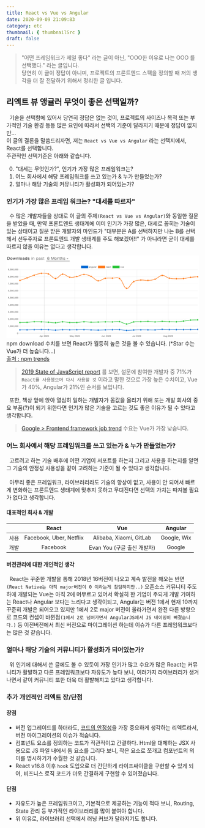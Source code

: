 ```yaml
---
title: React vs Vue vs Angular
date: 2020-09-09 21:09:83
category: etc
thumbnail: { thumbnailSrc }
draft: false
---
```


> "어떤 프레임워크가 제일 좋다" 라는 글이 아닌, "OOO한 이유로 나는 OOO 를 선택했다." 라는 글입니다.<br/>
당연히 이 글이 정답이 아니며, 프로젝트의 프론트엔드 스팩을 정의할 때 저의 생각을 더 잘 전달하기 위해서 정리한 글 입니다.

## 리엑트 뷰 앵귤러 무엇이 좋은 선택일까?

&nbsp;&nbsp;기술을 선택함에 있어서 당연히 정답은 없는 것이, 프로젝트의 사이즈나 목적 또는 부가적인 기술 환경 등등 많은 요인에 따라서 선택의 기준이 달라지기 때문에 정답이 없지만...<br/>
이 글의 결론을 말씀드리자면, 저는 `React vs Vue vs Angular` 라는 선택지에서, React를 선택합니다.<br/>
주관적인 선택기준은 아래와 같습니다.

0. "대세는 무엇인가?", 인기가 가장 많은 프레임워크는?
1. 어느 회사에서 해당 프레임워크를 쓰고 있는가 & 누가 만들었는가?
2. 얼마나 해당 기술의 커뮤니티가 활성화가 되어있는가?

### 인기가 가장 많은 프레임 워크는? "대세를 따르자"
&nbsp;&nbsp;수 많은 개발자들을 상대로 이 글의 주제`(React vs Vue vs Angular)`와 동일한 질문을 받았을 때, 만약 프론트엔드 생태계에 이미 인기가 가장 많은, 대세로 꼽히는 기술이 있는 상태이고 질문 받은 개발자의 마인드가 "대부분은 A를 선택하지만 나는 B를 선택헤서 선두주자로 프론트엔드 개발 생태계를 주도 해보겠어!!" 가 아니라면 굳이 대세를 따르지 않을 이유는 없다고 생각합니다.

![](./images/npm-trends.png)
npm download 수치를 보면 React가 월등히 높은 것을 볼 수 있습니다. (*Star 수는 Vue가 더 높습니다...)<br/>
[출처 : npm trends](https://www.npmtrends.com/angular-vs-react-vs-vue)

>[2019 State of JavaScript report](https://2019.stateofjs.com/front-end-frameworks/) 를 보면, 설문에 참여한 개발자 중 71%가 `React를 사용했으며 다시 사용할 것` 이라고 말한 것으로 가장 높은 수치이고, Vue가 40%, Angular가 21%인 순서를 보입니다.

&nbsp;&nbsp;또한, 책상 앞에 앉아 열심히 일하는 개발자가 몸값을 올리기 위해 또는 개발 회사의 중요 부품(?)이 되기 위한다면 인기가 많은 기술을 고르는 것도 좋은 이유가 될 수 있다고 생각합니다.
> [Google > Frontend framework job trend](https://trends.google.com/trends/explore?cat=31&q=Vue%20jobs,React%20jobs,Angular%20jobs) 수요는 Vue가 가장 낮습니다.

### 어느 회사에서 해당 프레임워크를 쓰고 있는가 & 누가 만들었는가?
&nbsp;&nbsp;고르려고 하는 기술 배후에 어떤 기업이 서포트를 하는지 그리고 사용을 하는지를 알면 그 기술의 안정성 사용성을 같이 고려하는 기준이 될 수 있다고 생각합니다.<br/><br/>
&nbsp;&nbsp;아무리 좋은 프레임워크, 라이브러리라도 기술의 향상이 없고, 사용이 안 되어서 빠르게 변화하는 프론트엔드 생태계에 맞추지 못하고 무뎌진다면 선택의 가치는 따져볼 필요가 없다고 생각합니다.

#### 대표적인 회사 & 개발
| |React|Vue|Angular|
|:-:|:-:|:-:|:-:|
|사용|Facebook, Uber, Netflix|Alibaba, Xiaomi, GitLab|Google, Wix|
|개발|Facebook|Evan You (구글 출신 개발자)|Google|

#### 버전관리에 대한 개인적인 생각
&nbsp;&nbsp;React는 꾸준한 개발을 통해 2018년 16버전이 나오고 계속 발전을 해오는 반면 `(React Native는 아직 major버전이 0 이라는게 참담하지만..)` 오픈소스 커뮤니티 주도하에 개발되는 Vue는 아직 2에 머무르고 있어서 확실히 한 기업이 주되게 개발 기여하는 React나 Angular 보다는 느리다고 생각이되고, Angular는 버전 1에서 현재 10까지 꾸준히 개발은 되어오고 있지만 1에서 2로 major 버전이 올라가면서 완전 다른 방향으로 코드의 컨샙이 바뀐점`(1에서 2로 넘어가면서 AngularJS에서 JS 네이밍이 빠졌습니다.)` 등 이전버전에서 최신 버전으로 마이그레이션 하는데 이슈가 다른 프레임워크보다는 많은 것 같습니다.

### 얼마나 해당 기술의 커뮤니티가 활성화가 되어있는가?
&nbsp;&nbsp;위 인기에 대해서 쓴 글에도 볼 수 있듯이 가장 인기가 많고 수요가 많은 React는 커뮤니티가 활발하고 다른 프레임워크보다 자유도가 높다 보니, 여러가지 라이브러리가 생겨나면서 같이 커뮤니티 또한 더욱 더 활발해지고 있다고 생각합니다.

### 추가 개인적인 리엑트 장/단점

#### 장점
- 버전 업그레이드를 하더라도, [코드의 안정성](https://reactjs.org/docs/design-principles.html#stability)을 가장 중요하게 생각하는 리엑트라서, 버전 마이그레이션의 이슈가 적습니다.
- 컴포넌트 요소를 정의하는 코드가 직관적이고 간결하다. Html을 대체하는 JSX 사용으로 JS 파일 내에서 돔 요소를 그리다 보니, 작은 요소로 쪼개고 컴포넌트의 의미를 명시하기가 수월한 것 같습니다.
- React v16.8 이후 `hook` 도입으로 더 간단하게 라이프싸이클을 구현할 수 있게 되어, 비즈니스 로직 코드가 더욱 간결하게 구현할 수 있어졌습니다.

#### 단점
- 자유도가 높은 프레임워크이고, 기본적으로 제공하는 기능이 적다 보니, Routing, State 관리 등 부가적인 라이브러리를 많이 붙여야 합니다.
- 위 이유로, 라이브러리 선택에서 러닝 커브가 달라지기도 합니다.

